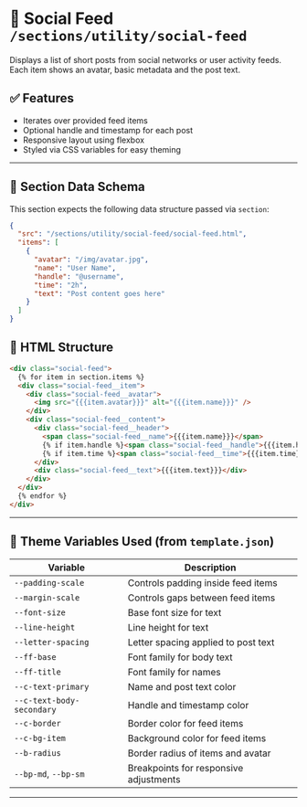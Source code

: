 # 📂 Social Feed `/sections/utility/social-feed`

Displays a list of short posts from social networks or user activity feeds.
Each item shows an avatar, basic metadata and the post text.

## ✅ Features

-   Iterates over provided feed items
-   Optional handle and timestamp for each post
-   Responsive layout using flexbox
-   Styled via CSS variables for easy theming

---

## 🧾 Section Data Schema

This section expects the following data structure passed via `section`:

```json
{
  "src": "/sections/utility/social-feed/social-feed.html",
  "items": [
    {
      "avatar": "/img/avatar.jpg",
      "name": "User Name",
      "handle": "@username",
      "time": "2h",
      "text": "Post content goes here"
    }
  ]
}
```

## 🧱 HTML Structure

```html
<div class="social-feed">
  {% for item in section.items %}
  <div class="social-feed__item">
    <div class="social-feed__avatar">
      <img src="{{{item.avatar}}}" alt="{{{item.name}}}" />
    </div>
    <div class="social-feed__content">
      <div class="social-feed__header">
        <span class="social-feed__name">{{{item.name}}}</span>
        {% if item.handle %}<span class="social-feed__handle">{{{item.handle}}}</span>{% endif %}
        {% if item.time %}<span class="social-feed__time">{{{item.time}}}</span>{% endif %}
      </div>
      <div class="social-feed__text">{{{item.text}}}</div>
    </div>
  </div>
  {% endfor %}
</div>
```

---

## 🎨 Theme Variables Used (from `template.json`)

| Variable                        | Description                                  |
| ------------------------------- | -------------------------------------------- |
| `--padding-scale`               | Controls padding inside feed items           |
| `--margin-scale`                | Controls gaps between feed items             |
| `--font-size`                   | Base font size for text                      |
| `--line-height`                 | Line height for text                         |
| `--letter-spacing`              | Letter spacing applied to post text          |
| `--ff-base`                     | Font family for body text                    |
| `--ff-title`                    | Font family for names                        |
| `--c-text-primary`              | Name and post text color                     |
| `--c-text-body-secondary`       | Handle and timestamp color                   |
| `--c-border`                    | Border color for feed items                  |
| `--c-bg-item`                   | Background color for feed items              |
| `--b-radius`                    | Border radius of items and avatar            |
| `--bp-md`, `--bp-sm`            | Breakpoints for responsive adjustments       |

---
